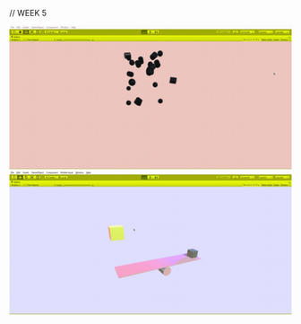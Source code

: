 // WEEK 5

![gif](https://github.com/sonya-irsay/creativecode/blob/master/WEEK_05/w5_assignment_1.gif "assignment 1")
![gif](https://github.com/sonya-irsay/creativecode/blob/master/WEEK_05/w5_assignment2.gif "assignment 2")
